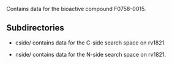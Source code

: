 Contains data for the bioactive compound F0758-0015.

## Subdirectories

- cside/ contains data for the C-side search space on rv1821.

- nside/ contains data for the N-side search space on rv1821.

